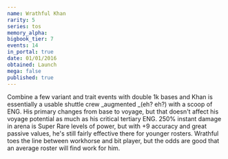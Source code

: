 ```yaml
---
name: Wrathful Khan
rarity: 5
series: tos
memory_alpha:
bigbook_tier: 7
events: 14
in_portal: true
date: 01/01/2016
obtained: Launch
mega: false
published: true
---
```


Combine a few variant and trait events with double 1k bases and Khan is essentially a usable shuttle crew _augmented _(eh? eh?) with a scoop of ENG. His primary changes from base to voyage, but that doesn't affect his voyage potential as much as his critical tertiary ENG. 250% instant damage in arena is Super Rare levels of power, but with +9 accuracy and great passive values, he's still fairly effective there for younger rosters. Wrathful toes the line between workhorse and bit player, but the odds are good that an average roster will find work for him.
